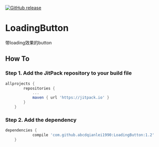 [![GitHub release](https://img.shields.io/github/release/abcdqianlei1990/LoadingButton.svg)](https://github.com/abcdqianlei1990/LoadingButton/releases)

# LoadingButton
带loading效果的button

## How To
### Step 1. Add the JitPack repository to your build file
```groovy
allprojects {
		repositories {
			...
			maven { url 'https://jitpack.io' }
		}
	}
```
### Step 2. Add the dependency
```groovy
dependencies {
	        compile 'com.github.abcdqianlei1990:LoadingButton:1.2'
	}
```
